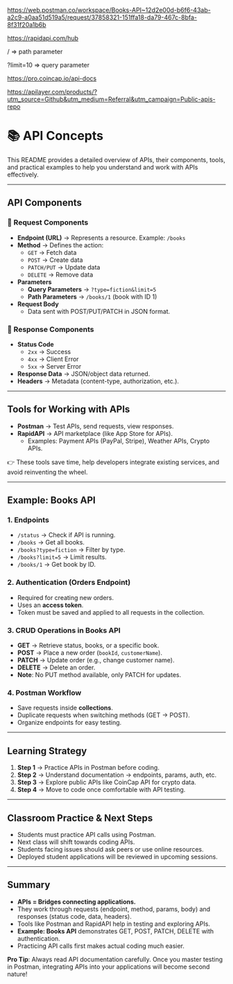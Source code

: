 https://web.postman.co/workspace/Books-API~12d2e00d-b6f6-43ab-a2c9-a0aa51d519a5/request/37858321-151ffa18-da79-467c-8bfa-8f31f20a1b6b

https://rapidapi.com/hub

/ => path parameter

?limit=10 => query parameter

https://pro.coincap.io/api-docs

https://apilayer.com/products/?utm_source=Github&utm_medium=Referral&utm_campaign=Public-apis-repo

# 📚 API Concepts

This README provides a detailed overview of APIs, their components, tools, and practical examples to help you understand and work with APIs effectively.

---

## API Components

### 🔹 Request Components

- **Endpoint (URL)** → Represents a resource. Example: `/books`
- **Method** → Defines the action:
  - `GET` → Fetch data
  - `POST` → Create data
  - `PATCH/PUT` → Update data
  - `DELETE` → Remove data
- **Parameters**
  - **Query Parameters** → `?type=fiction&limit=5`
  - **Path Parameters** → `/books/1` (book with ID 1)
- **Request Body**
  - Data sent with POST/PUT/PATCH in JSON format.

### 🔹 Response Components

- **Status Code**
  - `2xx` → Success
  - `4xx` → Client Error
  - `5xx` → Server Error
- **Response Data** → JSON/object data returned.
- **Headers** → Metadata (content-type, authorization, etc.).

---

## Tools for Working with APIs

- **Postman** → Test APIs, send requests, view responses.
- **RapidAPI** → API marketplace (like App Store for APIs).
  - Examples: Payment APIs (PayPal, Stripe), Weather APIs, Crypto APIs.

👉 These tools save time, help developers integrate existing services, and avoid reinventing the wheel.

---

## Example: Books API

### 1. Endpoints

- `/status` → Check if API is running.
- `/books` → Get all books.
- `/books?type=fiction` → Filter by type.
- `/books?limit=5` → Limit results.
- `/books/1` → Get book by ID.

### 2. Authentication (Orders Endpoint)

- Required for creating new orders.
- Uses an **access token**.
- Token must be saved and applied to all requests in the collection.

### 3. CRUD Operations in Books API

- **GET** → Retrieve status, books, or a specific book.
- **POST** → Place a new order (`bookId`, `customerName`).
- **PATCH** → Update order (e.g., change customer name).
- **DELETE** → Delete an order.
- **Note**: No PUT method available, only PATCH for updates.

### 4. Postman Workflow

- Save requests inside **collections**.
- Duplicate requests when switching methods (GET → POST).
- Organize endpoints for easy testing.

---

## Learning Strategy

1. **Step 1** → Practice APIs in Postman before coding.
2. **Step 2** → Understand documentation → endpoints, params, auth, etc.
3. **Step 3** → Explore public APIs like CoinCap API for crypto data.
4. **Step 4** → Move to code once comfortable with API testing.

---

## Classroom Practice & Next Steps

- Students must practice API calls using Postman.
- Next class will shift towards coding APIs.
- Students facing issues should ask peers or use online resources.
- Deployed student applications will be reviewed in upcoming sessions.

---

## Summary

- **APIs = Bridges connecting applications.**
- They work through requests (endpoint, method, params, body) and responses (status code, data, headers).
- Tools like Postman and RapidAPI help in testing and exploring APIs.
- **Example: Books API** demonstrates GET, POST, PATCH, DELETE with authentication.
- Practicing API calls first makes actual coding much easier.

**Pro Tip**: Always read API documentation carefully. Once you master testing in Postman, integrating APIs into your applications will become second nature!
